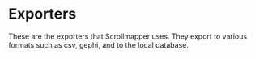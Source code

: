 # Exporters

These are the exporters that Scrollmapper uses. They export to various formats such as csv, gephi, and to the local database. 